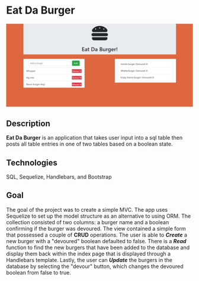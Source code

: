 # Eat Da Burger

![Screenshot](./public/images/EatDaBurger2.png)
## Description

**Eat Da Burger** is an application that takes user input into a sql table then posts all table entries in one of two tables based on a boolean state.

## Technologies
SQL, Sequelize, Handlebars, and Bootstrap

## Goal
The goal of the project was to create a simple MVC. The app uses Sequelize to set up the model structure as an alternative to using ORM. The collection consisted of two columns: a burger name and a boolean confirming if the burger was devoured.  The view contained a simple form that possessed a couple of **CRUD** operations.  The user is able to ***Create*** a new burger with a "devoured" boolean defaulted to false. There is a ***Read*** function to find the new burgers that have been added to the database and display them back within the index page that is displayed through a Handlebars template.  Lastly, the user can ***Update*** the burgers in the database by selecting the "devour" button, which changes the devoured boolean from false to true.
